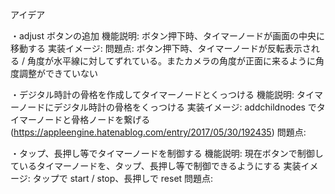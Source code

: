 アイデア

・adjust ボタンの追加
    機能説明: ボタン押下時、タイマーノードが画面の中央に移動する
    実装イメージ: 
    問題点: ボタン押下時、タイマーノードが反転表示される / 角度が水平線に対してずれている。またカメラの角度が正面に来るように角度調整ができていない

・デジタル時計の骨格を作成してタイマーノードとくっつける
    機能説明: タイマーノードにデジタル時計の骨格をくっつける
    実装イメージ: addchildnodes でタイマーノードと骨格ノードを繋げる (https://appleengine.hatenablog.com/entry/2017/05/30/192435)
    問題点:
    
・タップ、長押し等でタイマーノードを制御する
    機能説明: 現在ボタンで制御しているタイマーノードを、タップ、長押し等で制御できるようにする
    実装イメージ: タップで start / stop、長押しで reset
    問題点: 
